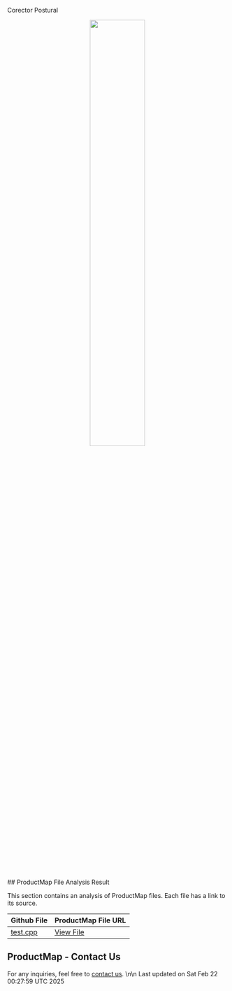 Corector Postural




<p align="center"><a href="https://product-map.ai" target="_blank"><img src="https://product-map.ai/product_map_logo.png" width="50%"></a></p>
## ProductMap File Analysis Result

This section contains an analysis of ProductMap files. Each file has a link to its source.

| Github File | ProductMap File URL |
|-------------|---------------------|
| [test.cpp](https://github.com/JuanQuinGom/Corector-Postural/blob/main/test.cpp) | [View File](https://product-map.ai/app/public?url=https://github.com/JuanQuinGom/Corector-Postural/blob/main/test.cpp ) |

## ProductMap - Contact Us
For any inquiries, feel free to [contact us](https://product-map.ai).
\n\n Last updated on Sat Feb 22 00:27:59 UTC 2025
